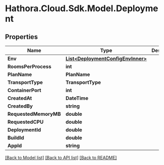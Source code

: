 # Hathora.Cloud.Sdk.Model.Deployment

## Properties

Name | Type | Description | Notes
------------ | ------------- | ------------- | -------------
**Env** | [**List&lt;DeploymentConfigEnvInner&gt;**](DeploymentConfigEnvInner.md) |  | 
**RoomsPerProcess** | **int** |  | 
**PlanName** | **PlanName** |  | 
**TransportType** | **TransportType** |  | 
**ContainerPort** | **int** |  | 
**CreatedAt** | **DateTime** |  | 
**CreatedBy** | **string** |  | 
**RequestedMemoryMB** | **double** |  | 
**RequestedCPU** | **double** |  | 
**DeploymentId** | **double** |  | 
**BuildId** | **double** |  | 
**AppId** | **string** |  | 

[[Back to Model list]](../README.md#documentation-for-models) [[Back to API list]](../README.md#documentation-for-api-endpoints) [[Back to README]](../README.md)

